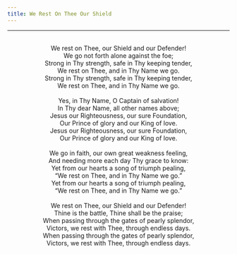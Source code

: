 ```yaml
---
title: We Rest On Thee Our Shield
---
```


---
<center>
<br/>
We rest on Thee, our Shield and our Defender!<br/>
We go not forth alone against the foe;<br/>
Strong in Thy strength, safe in Thy keeping tender,<br/>
We rest on Thee, and in Thy Name we go.<br/>
Strong in Thy strength, safe in Thy keeping tender,<br/>
We rest on Thee, and in Thy Name we go.<br/>
<br/>
Yes, in Thy Name, O Captain of salvation!<br/>
In Thy dear Name, all other names above;<br/>
Jesus our Righteousness, our sure Foundation,<br/>
Our Prince of glory and our King of love.<br/>
Jesus our Righteousness, our sure Foundation,<br/>
Our Prince of glory and our King of love.<br/>
<br/>
We go in faith, our own great weakness feeling,<br/>
And needing more each day Thy grace to know:<br/>
Yet from our hearts a song of triumph pealing,<br/>
“We rest on Thee, and in Thy Name we go.”<br/>
Yet from our hearts a song of triumph pealing,<br/>
“We rest on Thee, and in Thy Name we go.”<br/>
<br/>
We rest on Thee, our Shield and our Defender!<br/>
Thine is the battle, Thine shall be the praise;<br/>
When passing through the gates of pearly splendor,<br/>
Victors, we rest with Thee, through endless days.<br/>
When passing through the gates of pearly splendor,<br/>
Victors, we rest with Thee, through endless days.<br/>

</center>